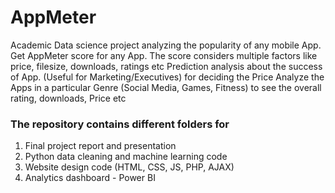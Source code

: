# AppMeter
Academic Data science project analyzing the popularity of any mobile App.
Get AppMeter score for any App. The score considers multiple factors like price, filesize, downloads, ratings etc
Prediction analysis about the success of App. (Useful for Marketing/Executives) for deciding the Price
Analyze the Apps in a particular Genre (Social Media, Games, Fitness) to see the overall rating, downloads, Price etc

### The repository contains different folders for

1. Final project report and presentation
2. Python data cleaning and machine learning code
3. Website design code (HTML, CSS, JS, PHP, AJAX)
4. Analytics dashboard - Power BI
